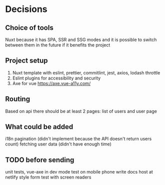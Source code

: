 # Decisions

## Choice of tools

Nuxt because it has SPA, SSR and SSG modes and it is possible to switch between them in the future if it benefits the project

## Project setup

1. Nuxt template with eslint, prettier, commitlint, jest, axios, lodash throttle
2. Eslint plugins for accessibility and security
3. Axe for vue https://axe.vue-a11y.com/

## Routing

Based on api there should be at least 2 pages: list of users and user page

## What could be added

i18n
pagination (didn't implement because the API doesn't return users count)
fetching user data (didn't have enough time)

## TODO before sending

unit tests, vue-axe in dev mode
test on mobile phone
write docs
host at netlify
style form
test with screen readers
